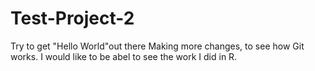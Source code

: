 # Test-Project-2
Try to get "Hello World"out there
Making more changes, to see how Git works. 
I would like to be abel to see the work I did in R.
